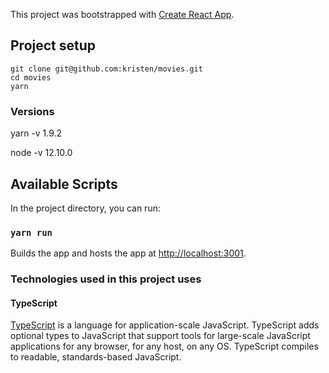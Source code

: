 This project was bootstrapped with [Create React App](https://github.com/facebook/create-react-app).

## Project setup

```
git clone git@github.com:kristen/movies.git
cd movies
yarn
```

### Versions

yarn -v
1.9.2

node -v
12.10.0

## Available Scripts

In the project directory, you can run:

### `yarn run`

Builds the app and hosts the app at [http://localhost:3001](http://localhost:3001).

### Technologies used in this project uses

#### TypeScript

[TypeScript](https://github.com/microsoft/TypeScript) is a language for application-scale JavaScript.
TypeScript adds optional types to JavaScript that support tools for large-scale JavaScript applications for any browser,
for any host, on any OS. TypeScript compiles to readable, standards-based JavaScript.